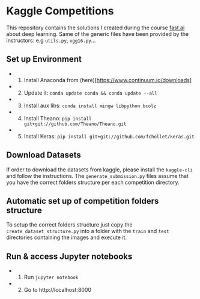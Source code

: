 # Kaggle Competitions

This repository contains the solutions I created during the course [fast.ai](http://course.fast.ai)
about deep learning. Same of the generic files have been provided by the instructors: e.g `utils.py`, `vgg16.py`...


## Set up Environment

* 1. Install Anaconda from (here)[https://www.continuum.io/downloads]
* 2. Update it: `conda update conda && conda update --all`
* 3. Install aux libs: `conda install mingw libpython bcolz`
* 4. Install Theano: `pip install git+git://github.com/Theano/Theano.git`
* 5. Install Keras: `pip install git+git://github.com/fchollet/keras.git`

## Download Datasets

If order to download the datasets from kaggle, please install the `kaggle-cli` and follow the
instructions. The `generate_submission.py` files assume that you have the correct folders structure per each competition directory.

## Automatic set up of competition folders structure

To setup the correct folders structure just copy the `create_dataset_structure.py` into a folder with the `train` and `test`
directories containing the images and execute it.

## Run & access Jupyter notebooks

* 1. Run `jupyter notebook`
* 2. Go to http://localhost:8000
